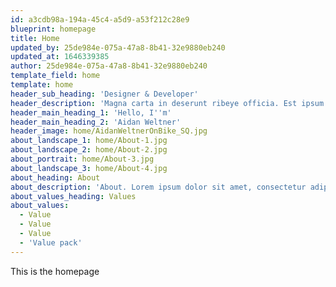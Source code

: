```yaml
---
id: a3cdb98a-194a-45c4-a5d9-a53f212c28e9
blueprint: homepage
title: Home
updated_by: 25de984e-075a-47a8-8b41-32e9880eb240
updated_at: 1646339385
author: 25de984e-075a-47a8-8b41-32e9880eb240
template_field: home
template: home
header_sub_heading: 'Designer & Developer'
header_description: 'Magna carta in deserunt ribeye officia. Est ipsum turducken, ea non consectetur flank commodo fatback bacon. Chislic id anim duis tenderloin.'
header_main_heading_1: 'Hello, I''m'
header_main_heading_2: 'Aidan Weltner'
header_image: home/AidanWeltnerOnBike_SQ.jpg
about_landscape_1: home/About-1.jpg
about_landscape_2: home/About-2.jpg
about_portrait: home/About-3.jpg
about_landscape_3: home/About-4.jpg
about_heading: About
about_description: 'About. Lorem ipsum dolor sit amet, consectetur adipiscing elit. Massa tincidunt nisl iaculis malesuada. Viverra senectus pretium eros, metus elementum sed dis id faucibus. Adipiscing tempus cursus nunc ut. Consectetur consequat et in sed purus varius phasellus. Imperdiet pellentesque tortor lacus, ultrices.'
about_values_heading: Values
about_values:
  - Value
  - Value
  - Value
  - 'Value pack'
---
```

This is the homepage